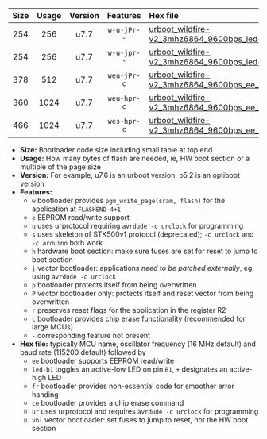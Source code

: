 |Size|Usage|Version|Features|Hex file|
|:-:|:-:|:-:|:-:|:--|
|254|256|u7.7|`w-u-jPr--`|[urboot_wildfire-v2_3mhz6864_9600bps_led+b7_ur_vbl.hex](https://raw.githubusercontent.com/stefanrueger/urboot.hex/main/boards/wildfire-v2/fcpu_3mhz6864/9600_bps/urboot_wildfire-v2_3mhz6864_9600bps_led+b7_ur_vbl.hex)|
|254|256|u7.7|`w-u-jpr--`|[urboot_wildfire-v2_3mhz6864_9600bps_led+b7_fr_ur_vbl.hex](https://raw.githubusercontent.com/stefanrueger/urboot.hex/main/boards/wildfire-v2/fcpu_3mhz6864/9600_bps/urboot_wildfire-v2_3mhz6864_9600bps_led+b7_fr_ur_vbl.hex)|
|378|512|u7.7|`weu-jPr-c`|[urboot_wildfire-v2_3mhz6864_9600bps_ee_led+b7_fr_ce_ur_vbl.hex](https://raw.githubusercontent.com/stefanrueger/urboot.hex/main/boards/wildfire-v2/fcpu_3mhz6864/9600_bps/urboot_wildfire-v2_3mhz6864_9600bps_ee_led+b7_fr_ce_ur_vbl.hex)|
|360|1024|u7.7|`weu-hpr-c`|[urboot_wildfire-v2_3mhz6864_9600bps_ee_led+b7_fr_ce_ur.hex](https://raw.githubusercontent.com/stefanrueger/urboot.hex/main/boards/wildfire-v2/fcpu_3mhz6864/9600_bps/urboot_wildfire-v2_3mhz6864_9600bps_ee_led+b7_fr_ce_ur.hex)|
|466|1024|u7.7|`wes-hpr-c`|[urboot_wildfire-v2_3mhz6864_9600bps_ee_led+b7_fr_ce.hex](https://raw.githubusercontent.com/stefanrueger/urboot.hex/main/boards/wildfire-v2/fcpu_3mhz6864/9600_bps/urboot_wildfire-v2_3mhz6864_9600bps_ee_led+b7_fr_ce.hex)|

- **Size:** Bootloader code size including small table at top end
- **Usage:** How many bytes of flash are needed, ie, HW boot section or a multiple of the page size
- **Version:** For example, u7.6 is an urboot version, o5.2 is an optiboot version
- **Features:**
  + `w` bootloader provides `pgm_write_page(sram, flash)` for the application at `FLASHEND-4+1`
  + `e` EEPROM read/write support
  + `u` uses urprotocol requiring `avrdude -c urclock` for programming
  + `s` uses skeleton of STK500v1 protocol (deprecated); `-c urclock` and `-c arduino` both work
  + `h` hardware boot section: make sure fuses are set for reset to jump to boot section
  + `j` vector bootloader: applications *need to be patched externally*, eg, using `avrdude -c urclock`
  + `p` bootloader protects itself from being overwritten
  + `P` vector bootloader only: protects itself and reset vector from being overwritten
  + `r` preserves reset flags for the application in the register R2
  + `c` bootloader provides chip erase functionality (recommended for large MCUs)
  + `-` corresponding feature not present
- **Hex file:** typically MCU name, oscillator frequency (16 MHz default) and baud rate (115200 default) followed by
  + `ee` bootloader supports EEPROM read/write
  + `led-b1` toggles an active-low LED on pin `B1`, `+` designates an active-high LED
  + `fr` bootloader provides non-essential code for smoother error handing
  + `ce` bootloader provides a chip erase command
  + `ur` uses urprotocol and requires `avrdude -c urclock` for programming
  + `vbl` vector bootloader: set fuses to jump to reset, not the HW boot section

